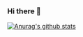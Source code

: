 ### Hi there 👋
[![Anurag's github stats](https://github-readme-stats.vercel.app/api?username=JaeUkas&show_icons=true&hide=stars,issues&count_private=true&include_commits=true)](https://github.com/anuraghazra/github-readme-stats)

<!--
**JaeUkas/JaeUkas** is a ✨ _special_ ✨ repository because its `README.md` (this file) appears on your GitHub profile.

Here are some ideas to get you started:

- 🔭 I’m currently working on ...
- 🌱 I’m currently learning ...
- 👯 I’m looking to collaborate on ...
- 🤔 I’m looking for help with ...
- 💬 Ask me about ...
- 📫 How to reach me: ...
- 😄 Pronouns: ...
- ⚡ Fun fact: ...
-->
